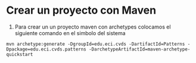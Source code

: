 # Crear un proyecto con Maven

1. Para crear un un proyecto maven con archetypes colocamos el siguiente comando en el simbolo del sistema
```
mvn archetype:generate -DgroupId=edu.eci.cvds -DartifactId=Patterns -Dpackage=edu.eci.cvds.patterns -DarchetypeArtifactId=maven-archetype-quickstart
```







